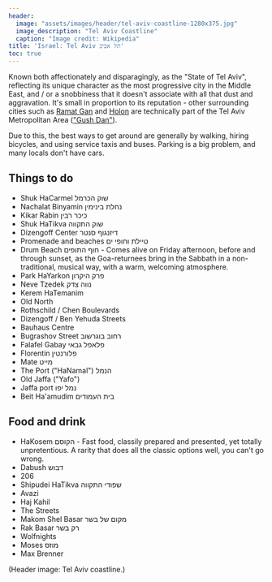 ```yaml
---
header:
  image: "assets/images/header/tel-aviv-coastline-1280x375.jpg"
  image_description: "Tel Aviv Coastline"
  caption: "Image credit: Wikipedia"
title: 'Israel: Tel Aviv תל אביב'
toc: true
---
```


Known both affectionately and disparagingly, as the "State of Tel
Aviv", reflecting its unique character as the most progressive city in
the Middle East, and / or a snobbiness that it doesn't associate with
all that dust and aggravation. It's small in proportion to its
reputation - other surrounding cities such
as [Ramat Gan](https://en.wikipedia.org/wiki/Ramat_Gan)
and [Holon](https://en.wikipedia.org/wiki/Holon) are technically part of
the Tel Aviv Metropolitan Area
(["Gush Dan"](https://en.wikipedia.org/wiki/Gush_Dan)).

Due to this, the best ways to get around are generally by walking,
hiring bicycles, and using service taxis and buses. Parking is a big
problem, and many locals don't have cars.

## Things to do

<!-- (TODO) Flesh these out and add links. -->

* Shuk HaCarmel שוק הכרמל
* Nachalat Binyamin נחלת בינימין
* Kikar Rabin כיכר רבין
* Shuk HaTikva שוק התקווה
* Dizengoff Center דיזנגוף סנטר
* Promenade and beaches טיילת וחופי ים
* Drum Beach חוף התופים - Comes alive on Friday afternoon, before and
  through sunset, as the Goa-returnees bring in the Sabbath in a
  non-traditional, musical way, with a warm, welcoming atmosphere.
* Park HaYarkon פרק היקרון
* Neve Tzedek נווה צדק
* Kerem HaTemanim
* Old North
* Rothschild / Chen Boulevards
* Dizengoff / Ben Yehuda Streets
* Bauhaus Centre
* Bugrashov Street רחוב בוגרשוב
* Falafel Gabay פלאפל גבאי
* Florentin פלורנטין
* Mate מייט
* The Port ("HaNamal") הנמל
* Old Jaffa ("Yafo")
* Jaffa port נמל יפו
* Beit Ha'amudim בית העמודים

## Food and drink

<!-- (TODO) Flesh these out and add links. Move one-offs to above section. -->

* HaKosem הקוסם - Fast food, classily prepared and presented, yet
  totally unpretentious. A rarity that does all the classic options
  well, you can't go wrong.
* Dabush דבוש
* 206
* Shipudei HaTikva שפודי התקווה
* Avazi
* Haj Kahil
* The Streets
* Makom Shel Basar מקום של בשר
* Rak Basar רק בשר
* Wolfnights
* Moses מוזס
* Max Brenner

(Header image: Tel Aviv coastline.)
